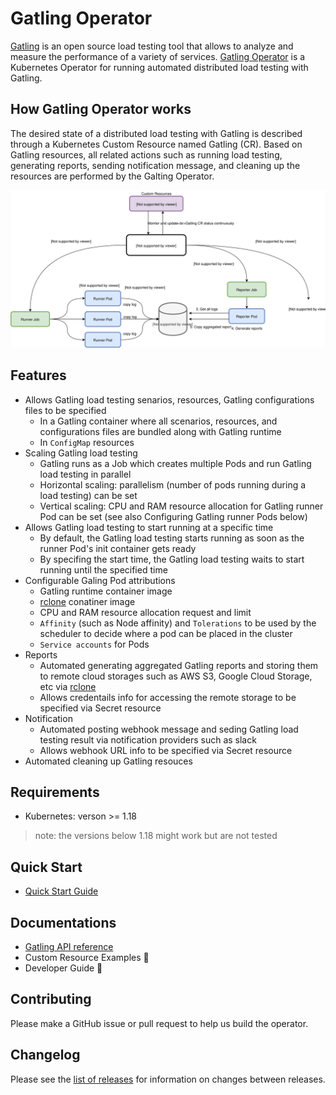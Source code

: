 # Gatling Operator

[Gatling](https://gatling.io/) is an open source load testing tool that allows to analyze and measure the performance of a variety of services. [Gatling Operator](https://github.com/st-tech/gatling-operator) is a Kubernetes Operator for running automated distributed load testing with Gatling.

## How Gatling Operator works

The desired state of a distributed load testing with Gatling is described through a Kubernetes Custom Resource named Gatling (CR). Based on Gatling resources, all related actions such as running load testing, generating reports, sending notification message, and cleaning up the resources are performed by the Galting Operator.

![](assets/gatling-operator-arch.svg)

## Features

- Allows Gatling load testing senarios, resources, Gatling configurations files to be specified
  - In a Gatling container where all scenarios, resources, and configurations files are bundled along with Gatling runtime
  - In `ConfigMap` resources
- Scaling Gatling load testing
  - Gatling runs as a Job which creates multiple Pods and run Gatling load testing in parallel
  - Horizontal scaling: parallelism (number of pods running during a load testing) can be set
  - Vertical scaling: CPU and RAM resource allocation for Gatling runner Pod can be set (see also Configuring Gatling runner Pods below)
- Allows Gatling load testing to start running at a specific time
  - By default, the Gatling load testing starts running as soon as the runner Pod's init container gets ready
  - By specifing the start time, the Gatling load testing waits to start running until the specified time
- Configurable Galing Pod attributions
  - Gatling runtime container image
  - [rclone](https://rclone.org/) conatiner image
  - CPU and RAM resource allocation request and limit
  - `Affinity` (such as Node affinity) and `Tolerations` to be used by the scheduler to decide where a pod can be placed in the cluster
  - `Service accounts` for Pods
- Reports
  - Automated generating aggregated Gatling reports and storing them to remote cloud storages such as AWS S3, Google Cloud Storage, etc via [rclone](https://rclone.org/)
  - Allows credentails info for accessing the remote storage to be specified via Secret resource
- Notification
  - Automated posting webhook message and seding Gatling load testing result via notification providers such as slack
  - Allows webhook URL info to be specified via Secret resource
- Automated cleaning up Gatling resouces

## Requirements

- Kubernetes: verson >= 1.18

> note: the versions below 1.18 might work but are not tested

## Quick Start

- [Quick Start Guide](docs/quickstart-guide.md)
## Documentations

- [Gatling API reference](docs/api.md)
- Custom Resource Examples :construction:
- Developer Guide :construction:

## Contributing

Please make a GitHub issue or pull request to help us build the operator.

## Changelog

Please see the [list of releases](https://github.com/st-tech/gatling-operator/releases) for information on changes between releases.
